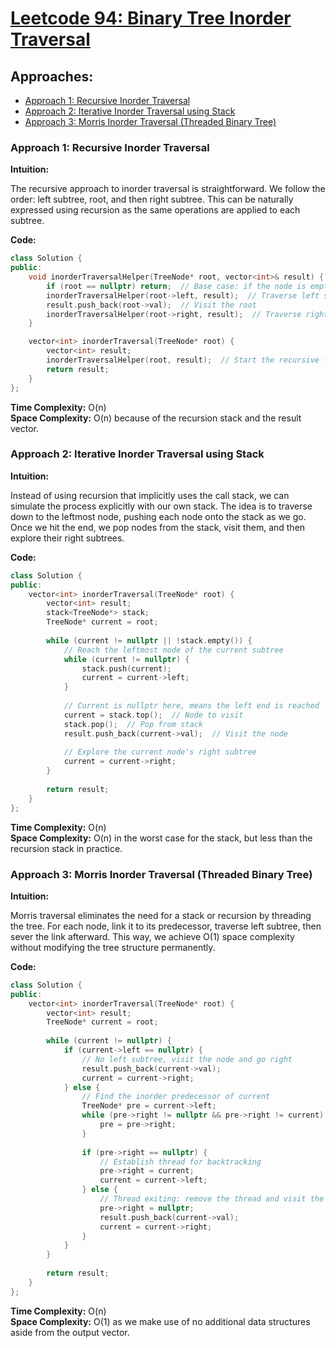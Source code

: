 # [Leetcode 94: Binary Tree Inorder Traversal](https://leetcode.com/problems/binary-tree-inorder-traversal/)

## Approaches:
- [Approach 1: Recursive Inorder Traversal](#approach-1-recursive-inorder-traversal)
- [Approach 2: Iterative Inorder Traversal using Stack](#approach-2-iterative-inorder-traversal-using-stack)
- [Approach 3: Morris Inorder Traversal (Threaded Binary Tree)](#approach-3-morris-inorder-traversal-threaded-binary-tree)

### Approach 1: Recursive Inorder Traversal

**Intuition:**

The recursive approach to inorder traversal is straightforward. We follow the order: left subtree, root, and then right subtree. This can be naturally expressed using recursion as the same operations are applied to each subtree.

**Code:**
```cpp
class Solution {
public:
    void inorderTraversalHelper(TreeNode* root, vector<int>& result) {
        if (root == nullptr) return;  // Base case: if the node is empty
        inorderTraversalHelper(root->left, result);  // Traverse left subtree
        result.push_back(root->val);  // Visit the root
        inorderTraversalHelper(root->right, result);  // Traverse right subtree
    }

    vector<int> inorderTraversal(TreeNode* root) {
        vector<int> result;
        inorderTraversalHelper(root, result);  // Start the recursive function
        return result;
    }
};
```
**Time Complexity:** O(n)  
**Space Complexity:** O(n) because of the recursion stack and the result vector.

### Approach 2: Iterative Inorder Traversal using Stack

**Intuition:**

Instead of using recursion that implicitly uses the call stack, we can simulate the process explicitly with our own stack. The idea is to traverse down to the leftmost node, pushing each node onto the stack as we go. Once we hit the end, we pop nodes from the stack, visit them, and then explore their right subtrees.

**Code:**
```cpp
class Solution {
public:
    vector<int> inorderTraversal(TreeNode* root) {
        vector<int> result;
        stack<TreeNode*> stack;
        TreeNode* current = root;
        
        while (current != nullptr || !stack.empty()) {
            // Reach the leftmost node of the current subtree
            while (current != nullptr) {
                stack.push(current);
                current = current->left;
            }
            
            // Current is nullptr here, means the left end is reached
            current = stack.top();  // Node to visit
            stack.pop();  // Pop from stack
            result.push_back(current->val);  // Visit the node
            
            // Explore the current node's right subtree
            current = current->right;
        }
        
        return result;
    }
};
```
**Time Complexity:** O(n)  
**Space Complexity:** O(n) in the worst case for the stack, but less than the recursion stack in practice.

### Approach 3: Morris Inorder Traversal (Threaded Binary Tree)

**Intuition:**

Morris traversal eliminates the need for a stack or recursion by threading the tree. For each node, link it to its predecessor, traverse left subtree, then sever the link afterward. This way, we achieve O(1) space complexity without modifying the tree structure permanently.

**Code:**
```cpp
class Solution {
public:
    vector<int> inorderTraversal(TreeNode* root) {
        vector<int> result;
        TreeNode* current = root;
        
        while (current != nullptr) {
            if (current->left == nullptr) {
                // No left subtree, visit the node and go right
                result.push_back(current->val);
                current = current->right;
            } else {
                // Find the inorder predecessor of current
                TreeNode* pre = current->left;
                while (pre->right != nullptr && pre->right != current) {
                    pre = pre->right;
                }
                
                if (pre->right == nullptr) {
                    // Establish thread for backtracking
                    pre->right = current;
                    current = current->left;
                } else {
                    // Thread exiting: remove the thread and visit the node
                    pre->right = nullptr;
                    result.push_back(current->val);
                    current = current->right;
                }
            }
        }
        
        return result;
    }
};
```
**Time Complexity:** O(n)  
**Space Complexity:** O(1) as we make use of no additional data structures aside from the output vector.

